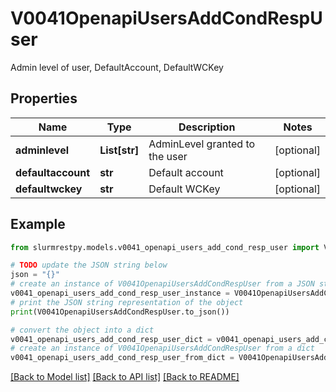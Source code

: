 # V0041OpenapiUsersAddCondRespUser

Admin level of user, DefaultAccount, DefaultWCKey

## Properties

Name | Type | Description | Notes
------------ | ------------- | ------------- | -------------
**adminlevel** | **List[str]** | AdminLevel granted to the user | [optional]
**defaultaccount** | **str** | Default account | [optional]
**defaultwckey** | **str** | Default WCKey | [optional]

## Example

```python
from slurmrestpy.models.v0041_openapi_users_add_cond_resp_user import V0041OpenapiUsersAddCondRespUser

# TODO update the JSON string below
json = "{}"
# create an instance of V0041OpenapiUsersAddCondRespUser from a JSON string
v0041_openapi_users_add_cond_resp_user_instance = V0041OpenapiUsersAddCondRespUser.from_json(json)
# print the JSON string representation of the object
print(V0041OpenapiUsersAddCondRespUser.to_json())

# convert the object into a dict
v0041_openapi_users_add_cond_resp_user_dict = v0041_openapi_users_add_cond_resp_user_instance.to_dict()
# create an instance of V0041OpenapiUsersAddCondRespUser from a dict
v0041_openapi_users_add_cond_resp_user_from_dict = V0041OpenapiUsersAddCondRespUser.from_dict(v0041_openapi_users_add_cond_resp_user_dict)
```
[[Back to Model list]](../README.md#documentation-for-models) [[Back to API list]](../README.md#documentation-for-api-endpoints) [[Back to README]](../README.md)



